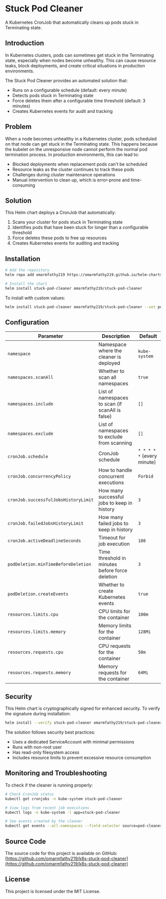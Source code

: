 # Stuck Pod Cleaner

A Kubernetes CronJob that automatically cleans up pods stuck in Terminating state.

## Introduction

In Kubernetes clusters, pods can sometimes get stuck in the Terminating state, especially when nodes become unhealthy. This can cause resource leaks, block deployments, and create critical situations in production environments.

The Stuck Pod Cleaner provides an automated solution that:
- Runs on a configurable schedule (default: every minute)
- Detects pods stuck in Terminating state
- Force deletes them after a configurable time threshold (default: 3 minutes)
- Creates Kubernetes events for audit and tracking

## Problem

When a node becomes unhealthy in a Kubernetes cluster, pods scheduled on that node can get stuck in the Terminating state. This happens because the kubelet on the unresponsive node cannot perform the normal pod termination process. In production environments, this can lead to:

- Blocked deployments when replacement pods can't be scheduled
- Resource leaks as the cluster continues to track these pods
- Challenges during cluster maintenance operations
- Manual intervention to clean up, which is error-prone and time-consuming

## Solution

This Helm chart deploys a CronJob that automatically:
1. Scans your cluster for pods stuck in Terminating state
2. Identifies pods that have been stuck for longer than a configurable threshold
3. Force deletes these pods to free up resources
4. Creates Kubernetes events for auditing and tracking

## Installation

```bash
# Add the repository
helm repo add omarmfathy219 https://omarmfathy219.github.io/helm-charts/

# Install the chart
helm install stuck-pod-cleaner omarmfathy219/stuck-pod-cleaner
```

To install with custom values:
```bash
helm install stuck-pod-cleaner omarmfathy219/stuck-pod-cleaner --set podDeletion.minTimeBeforeDeletion=5
```

## Configuration

| Parameter | Description | Default |
|-----------|-------------|---------|
| `namespace` | Namespace where the cleaner is deployed | `kube-system` |
| `namespaces.scanAll` | Whether to scan all namespaces | `true` |
| `namespaces.include` | List of namespaces to scan (if scanAll is false) | `[]` |
| `namespaces.exclude` | List of namespaces to exclude from scanning | `[]` |
| `cronJob.schedule` | CronJob schedule | `* * * * *` (every minute) |
| `cronJob.concurrencyPolicy` | How to handle concurrent executions | `Forbid` |
| `cronJob.successfulJobsHistoryLimit` | How many successful jobs to keep in history | `3` |
| `cronJob.failedJobsHistoryLimit` | How many failed jobs to keep in history | `3` |
| `cronJob.activeDeadlineSeconds` | Timeout for job execution | `180` |
| `podDeletion.minTimeBeforeDeletion` | Time threshold in minutes before force deletion | `3` |
| `podDeletion.createEvents` | Whether to create Kubernetes events | `true` |
| `resources.limits.cpu` | CPU limits for the container | `100m` |
| `resources.limits.memory` | Memory limits for the container | `128Mi` |
| `resources.requests.cpu` | CPU requests for the container | `50m` |
| `resources.requests.memory` | Memory requests for the container | `64Mi` |

## Security

This Helm chart is cryptographically signed for enhanced security. To verify the signature during installation:

```bash
helm install --verify stuck-pod-cleaner omarmfathy219/stuck-pod-cleaner
```

The solution follows security best practices:
- Uses a dedicated ServiceAccount with minimal permissions
- Runs with non-root user
- Has read-only filesystem access
- Includes resource limits to prevent excessive resource consumption

## Monitoring and Troubleshooting

To check if the cleaner is running properly:

```bash
# Check CronJob status
kubectl get cronjobs -n kube-system stuck-pod-cleaner

# View logs from recent job executions
kubectl logs -n kube-system -l app=stuck-pod-cleaner

# See events created by the cleaner
kubectl get events --all-namespaces --field-selector source=pod-cleaner-controller
```

## Source Code

The source code for this project is available on GitHub:
[https://github.com/omarmfathy219/k8s-stuck-pod-cleaner](https://github.com/omarmfathy219/k8s-stuck-pod-cleaner)

## License

This project is licensed under the MIT License.